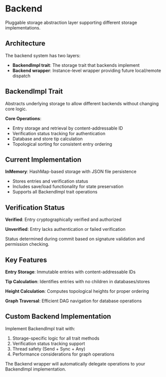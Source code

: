 # Backend

Pluggable storage abstraction layer supporting different storage implementations.

## Architecture

The backend system has two layers:

- **BackendImpl trait**: The storage trait that backends implement
- **Backend wrapper**: Instance-level wrapper providing future local/remote dispatch

## BackendImpl Trait

Abstracts underlying storage to allow different backends without changing core logic.

**Core Operations**:

- Entry storage and retrieval by content-addressable ID
- Verification status tracking for authentication
- Database and store tip calculation
- Topological sorting for consistent entry ordering

## Current Implementation

**InMemory**: HashMap-based storage with JSON file persistence

- Stores entries and verification status
- Includes save/load functionality for state preservation
- Supports all BackendImpl trait operations

## Verification Status

**Verified**: Entry cryptographically verified and authorized

**Unverified**: Entry lacks authentication or failed verification

Status determined during commit based on signature validation and permission checking.

## Key Features

**Entry Storage**: Immutable entries with content-addressable IDs

**Tip Calculation**: Identifies entries with no children in databases/stores

**Height Calculation**: Computes topological heights for proper ordering

**Graph Traversal**: Efficient DAG navigation for database operations

## Custom Backend Implementation

Implement BackendImpl trait with:

1. Storage-specific logic for all trait methods
2. Verification status tracking support
3. Thread safety (Send + Sync + Any)
4. Performance considerations for graph operations

The Backend wrapper will automatically delegate operations to your BackendImpl implementation.
